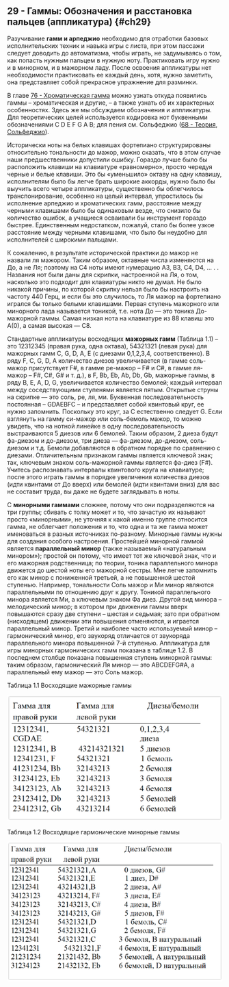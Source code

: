 ## 29 - Гаммы: Обозначения и расстановка пальцев (аппликатура) {#ch29}

Разучивание **гамм и арпеджио** необходимо для отработки базовых исполнительских техник и навыка игры с листа, при этом пассажи следует доводить до автоматизма, чтобы играть, не задумываясь о том, как попасть нужным пальцем в нужную ноту. Практиковать игру нужно и в минорном, и в мажорном ладу. После освоения аппликатуры нет необходимости практиковать ее каждый день, хотя, нужно заметить, она представляет собой прекрасное упражнение для разминки.

В главе [76 - Хроматическая гамма](#ch76) можно узнать откуда появились гаммы – хроматическая и другие, – а также узнать об их характерных особенностях. Здесь же мы обсуждаем обозначения и аппликатуры. Для теоретических целей используется кодировка нот буквенными обозначениями C D E F G A B; для пения см. Сольфеджио ([68 - Теория, Сольфеджио](#ch68)).

Исторически ноты на белых клавишах фортепиано структурированы относительно тональности до мажор, можно сказать, что в этом случае наши предшественники допустили ошибку. Гораздо лучше было бы расположить клавиши на клавиатуре «равномерно», просто чередуя черные и белые клавиши. Это бы «уменьшило» октаву на одну клавишу, исполнителям было бы легче брать широкие аккорды, нужно было бы выучить всего четыре аппликатуры, существенно бы облегчилось транспонирование, особенно на целый интервал, упростилось бы исполнение арпеджио и хроматических гамм, расстояние между черными клавишами было бы одинаковым везде, что снизило бы количество ошибок, а учащиеся осваивали бы инструмент гораздо быстрее. Единственным недостатком, пожалуй, стало бы более узкое расстояние между черными клавишами, что было бы неудобно для исполнителей с широкими пальцами.

К сожалению, в результате исторической практики до мажор не назвали ля мажором. Таким образом, октавные числа изменяются на До, а не Ля; поэтому на C4 ноты имеют нумерацию A3, B3, C4, D4, … . . Названия нот были даны для скрипки, настроенной на Ля, о том, насколько это подходит для клавиатуры никто не думал. Не было никакой причины, по которой скрипку нельзя было бы настроить на частоту 440 Герц, и если бы это случилось, то Ля мажор на фортепиано игрался бы только белыми клавишами. Первая ступень мажорного или минорного лада называется тоникой, т.е. нота До — это тоника До-мажорной гаммы. Самая низкая нота на клавиатуре из 88 клавиш это А(0), а самая высокая — С8.

Стандартные аппликатуры восходящих **мажорных гамм** (Таблица 1.1) – это 12312345 (правая рука, одна октава), 54321321 (левая рука) для мажорных гамм C, G, D, A, E (с диезами 0,1,2,3,4, соответственно). В ряду F, C, G, D, A количество диезов увеличивается (в гамме соль-мажор присутствует F#, в гамме ре-мажор – F# и C#, в гамме ля-мажор – F#, C#, G# и т. д.), в F, Bb, Eb, Ab, Db, Gb, мажорные гаммы, в ряду B, E, A, D, G, увеличивается количество бемолей; каждый интервал между соседствующими ступенями является пятым. Открытые струны на скрипке — это соль, ре, ля, ми. Буквенная последовательность постоянная – GDAEBFC – и представляет собой квинтовый круг, ее нужно запомнить. Поскольку это круг, за C естественно следует G. Если взглянуть на гамму си-мажор или соль-бемоль мажор, то можно увидеть, что на нотной линейке в одну последовательность выстраиваются 5 диезов или 6 бемолей. Таким образом, 2 диеза будут фа-диезом и до-диезом, три диеза — фа-диезом, до-диезом, соль-диезом и т.д. Бемоли добавляются в обратном порядке по сравнению с диезами. Отличительным признаком гаммы является ключевой знак; так, ключевым знаком соль-мажорной гаммы является фа-диез (F#). Учитесь распознавать интервалы квинтового круга на клавиатуре; после этого играть гаммы в порядке увеличения количества диезов (идти квинтами от До вверх) или бемолей (идти квинтами вниз) для вас не составит труда, вы даже не будете заглядывать в ноты.

С **минорными гаммами** сложнее, потому что они подразделяются на три группы; сбивать с толку может и то, что зачастую их называют просто «минорными», не уточняя к какой именно группе относится гамма, не облегчает положения и то, что одна и та же гамма может именоваться в разных источниках по-разному. Минорные гаммы нужны для создания особого настроения. Простейшей минорной гаммой является **параллельный минор** (также называемый «натуральным минором»); простой он потому, что имеет тот же ключевой знак, что и его мажорная родственница; по теории, тоника параллельного минора движется до шестой ноты его мажорной сестры. Мне легче запомнить его как минор с пониженной третьей, а не повышенной шестой ступенью. Например, тональности Соль мажор и Ми минор являются параллельными по отношению друг к другу. Тоникой параллельного минора является Ми, а ключевым знаком Фа диез. Другой вид минора – мелодический минор; в котором при движении гаммы вверх повышаются сразу две ступени – шестая и седьмая; зато при обратном (нисходящем) движении эти повышения отменяются, и играется параллельный минор. Третий и наиболее часто используемый минор – гармонический минор, его звукоряд отличается от звукоряда параллельного минора повышенной 7-й ступенью. Аппликатура для игры минорных гармонических гамм показана в таблице 1.2. В последнем столбце показана повышенная ступень минорной гаммы: таким образом, гармонический Ля минор — это ABCDEFG#A, а параллельный ему мажор — это Соль мажор.

Таблица 1.1 Восходящие мажорные гаммы

![Восходящие мажорные гаммы](images/gammas_1.png)

Таблица 1.2 Восходящие гармонические минорные гаммы

![Восходящие минорные гаммы](images/gammas_2.png)
